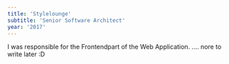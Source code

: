 ```yaml
---
title: 'Stylelounge'
subtitle: 'Senior Software Architect'
year: '2017'
---
```


I was responsible for the Frontendpart of the Web Application. .... nore to write later :D
